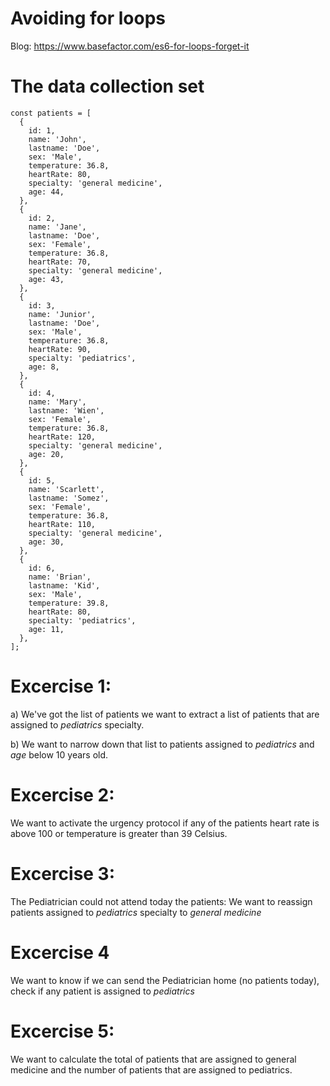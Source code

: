 # Avoiding for loops

Blog: https://www.basefactor.com/es6-for-loops-forget-it

# The data collection set

```javacript
const patients = [
  {
    id: 1,
    name: 'John',
    lastname: 'Doe',
    sex: 'Male',
    temperature: 36.8,
    heartRate: 80,
    specialty: 'general medicine',
    age: 44,
  },
  {
    id: 2,
    name: 'Jane',
    lastname: 'Doe',
    sex: 'Female',
    temperature: 36.8,
    heartRate: 70,
    specialty: 'general medicine',
    age: 43,
  },
  {
    id: 3,
    name: 'Junior',
    lastname: 'Doe',
    sex: 'Male',
    temperature: 36.8,
    heartRate: 90,
    specialty: 'pediatrics',
    age: 8,
  },
  {
    id: 4,
    name: 'Mary',
    lastname: 'Wien',
    sex: 'Female',
    temperature: 36.8,
    heartRate: 120,
    specialty: 'general medicine',
    age: 20,
  },
  {
    id: 5,
    name: 'Scarlett',
    lastname: 'Somez',
    sex: 'Female',
    temperature: 36.8,
    heartRate: 110,
    specialty: 'general medicine',
    age: 30,
  },
  {
    id: 6,
    name: 'Brian',
    lastname: 'Kid',
    sex: 'Male',
    temperature: 39.8,
    heartRate: 80,
    specialty: 'pediatrics',
    age: 11,
  },
];
```

# Excercise 1:

a) We've got the list of patients we want to extract a list of
patients that are assigned to _pediatrics_ specialty.

b) We want to narrow down that list to patients assigned to
_pediatrics_ and _age_ below 10 years old.

# Excercise 2:

We want to activate the urgency protocol if any of the patients
heart rate is above 100 or temperature is greater than 39 Celsius.

# Excercise 3:

The Pediatrician could not attend today the patients: We want to reassign patients assigned to _pediatrics_ specialty to
_general medicine_

# Excercise 4

We want to know if we can send the Pediatrician home (no patients today),
check if any patient is assigned to _pediatrics_

# Excercise 5:

We want to calculate the total of patients that are assigned
to general medicine and the number of patients that are assigned
to pediatrics.
